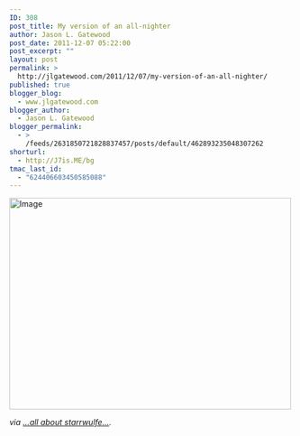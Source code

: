 ```yaml
---
ID: 308
post_title: My version of an all-nighter
author: Jason L. Gatewood
post_date: 2011-12-07 05:22:00
post_excerpt: ""
layout: post
permalink: >
  http://jlgatewood.com/2011/12/07/my-version-of-an-all-nighter/
published: true
blogger_blog:
  - www.jlgatewood.com
blogger_author:
  - Jason L. Gatewood
blogger_permalink:
  - >
    /feeds/2631850721828837457/posts/default/462893235048307262
shorturl:
  - http://J7is.ME/bg
tmac_last_id:
  - "624406603450585088"
---
```

<div><p><div> <a href="http://getfile5.posterous.com/getfile/files.posterous.com/starrwulfe/BftmqlaaDzHqJGufBEiDHpjiqpgawEgduocjJhnDvJDxmvAiEhHvlBiBEdJp/image.jpg.scaled1000.jpg"><img alt="Image" height="375" src="http://www.jlgatewood.com/wp-content/uploads/2012/01/image.jpg.scaled500.jpg" width="500" /></a> </div> </p><address> via <a href="http://starrwulfe.info/2ltr-of-cola-15-hrs-of-podcasts-cued-up-pizza">...all about starrwulfe...</a>.</address> </div>